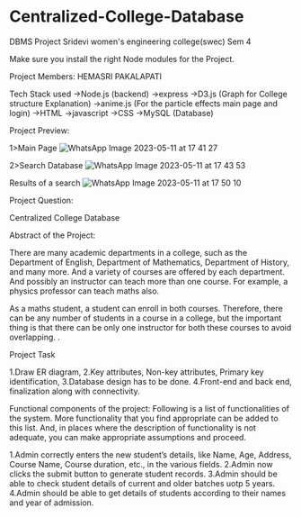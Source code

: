 # Centralized-College-Database
DBMS Project Sridevi women's engineering college(swec) Sem 4 

Make sure you install the right Node modules for the Project.

Project Members:
HEMASRI PAKALAPATI

Tech Stack used
->Node.js (backend)
->express
->D3.js (Graph for College structure Explanation)
->anime.js (For the particle effects main page and login)
->HTML
->javascript
->CSS
->MySQL (Database)


Project Preview:

1>Main Page
![WhatsApp Image 2023-05-11 at 17 41 27](https://github.com/adibullu123/Centralized-College-Database/assets/97466499/c4b4f1dc-5e29-4b51-8120-390537c69028)

2>Search Database
![WhatsApp Image 2023-05-11 at 17 43 53](https://github.com/adibullu123/Centralized-College-Database/assets/97466499/3493ffd2-852b-45ba-861c-cd30abd2a981)

Results of a search 
![WhatsApp Image 2023-05-11 at 17 50 10](https://github.com/adibullu123/Centralized-College-Database/assets/97466499/494ae79d-7c0f-4995-b076-2ea789d81f86)


Project Question:

Centralized College Database

Abstract of the Project:

There are many academic departments in a college, such as the Department of English, Department of Mathematics, Department of History, and many more. And a variety of courses are offered by each department. And possibly an instructor can teach more than one course. For example, a physics professor can teach maths also.

As a maths student, a student can enroll in both courses. Therefore, there can be any number of students in a course in a college, but the important thing is that there can be only one instructor for both these courses to avoid overlapping.
. 

Project Task

1.Draw ER diagram,
2.Key attributes, Non-key attributes, Primary key identification,
3.Database design has to be done.
4.Front-end and back end, finalization along with connectivity.


Functional components of the project:
Following is a list of functionalities of the system. More functionality that you find appropriate
can be added to this list. And, in places where the description of functionality is not adequate,
you can make appropriate assumptions and proceed.

1.Admin correctly enters the new student’s details, like Name, Age, Address, Course Name, Course duration, etc., in the various fields.
2.Admin now clicks the submit button to generate student records.
3.Admin should be able to check student details of current and older batches uotp 5 years.
4.Admin should be able to get details of students according to their names and year of admission.
